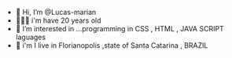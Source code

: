 - 👋 Hi, I’m @Lucas-marian
- 👱🏻‍♂️ i'm  have 20 years old
- 👀 I’m interested in ...programming in CSS , HTML , JAVA SCRIPT laguages
- 🌅 i'm I live in Florianopolis ,state of Santa Catarina , BRAZIL

